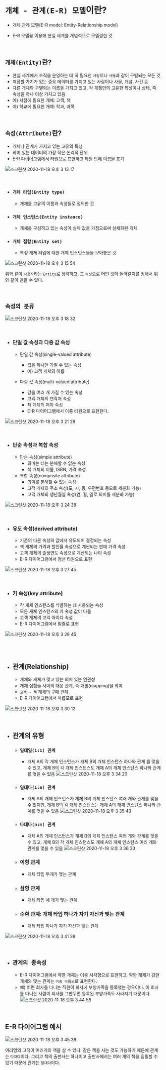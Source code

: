 # `개체 - 관계(E-R) 모델`이란?

- 개체 관계 모델(E-R model: Entity-Relationship model)

- E-R 모델을 이용해 현실 세계를 개념적으로 모델링한 것

<br>

## `개체(Entity)`란?

- 현실 세계에서 조직을 운영하는 데 꼭 필요한 `사람`이나 `사물`과 같이 구별되는 모든 것
- 저장할 가치가 있는 중요 데이터를 가지고 있는 사람이나 사물, 개념, 사건 등
- 다른 개체와 구별되는 이름을 가지고 있고, 각 개쳄만의 고유한 특성이나 상태, 즉 속성을 하나 이상 가지고 있음
- 예) 서점에 필요한 개체: 고객, 책
- 예) 학교에 필요한 개체: 학과, 과목

<br>

## `속성(Attribute)`란?

- 개체나 관계가 가지고 있는 고유의 특성
- 의미 있는 데이터의 가장 작은 논리적 단위
- E-R 다이어그램에서 타원으로 표현하고 타원 안에 이름을 표기

![스크린샷 2020-11-18 오후 3 13 17](https://user-images.githubusercontent.com/45676906/99492281-9b372f00-29b0-11eb-9aca-b9e0c4a55461.png)

<br>

- ### `개체 타입(Entity type)`
    - 개체를 고유의 이름과 속성들로 정의한 것
 
- ### `개체 인스턴스(Entity instance)`
    - 개체를 구성하고 있는 속성이 실제 값을 가짐으로써 실체화된 개체
    
- ### `개체 집합(Entity set)`
    - 특정 개체 타입에 대한 개체 인스턴스들을 모아놓은 것
    
![스크린샷 2020-11-18 오후 3 15 54](https://user-images.githubusercontent.com/45676906/99492459-f701b800-29b0-11eb-8db1-e91fe3ffb67a.png)

위와 같이 `사용자`라는 `Entity`로 생각하고, 그 `속성`으로 어떤 것이 들어갈지를 정해서 위와 같이 만들 수 있다. 

<br>

## `속성의 분류`

![스크린샷 2020-11-18 오후 3 18 32](https://user-images.githubusercontent.com/45676906/99492668-5364d780-29b1-11eb-9c48-d4b7fb6e5e3a.png)

<br>

- ### 단일 값 속성과 다중 값 속성
    - 단일 값 속성(single-valued attribute)
        - 값을 하나만 가질 수 있는 속성
        - 예) 고객 개체의 이름
        
    - 다중 값 속성(multi-valued attribute)
        - 값을 여러 개 가질 수 있는 속성
        - 고객 개체의 연락처 속성
        - 책 개체의 저자 속성
        - E-R 다이어그램에서 이중 타원으로 표현한다. 

![스크린샷 2020-11-18 오후 3 21 28](https://user-images.githubusercontent.com/45676906/99492928-bc4c4f80-29b1-11eb-802d-226db808a0ed.png)

<br>

- ### 단순 속성과 복합 속성
    - 단순 속성(simple attribute)
        - 의미는 더는 분해할 수 없는 속성
        - 책 개체의 이름, ISBN, 가격 속성
    - 복합 속성(composite attribute)
        - 의미를 분해할 수 있는 속성
        - 고객 개체의 주소 속성(도, 시, 동, 우편번호 등으로 세분화 가능)
        - 고객 개체의 생년월일 속성(연, 월, 일로 의미를 세분화 가능)
         

![스크린샷 2020-11-18 오후 3 24 38](https://user-images.githubusercontent.com/45676906/99493222-2e249900-29b2-11eb-9db8-102582d316f9.png)

<br>

- ### 유도 속성(derived attribute)
    - 기존의 다른 속성의 값에서 유도되어 결정되는 속성
    - 책 개체의 가격과 할인율 속성으로 계싼되는 판매 가격 속성
    - 고객 개체의 출생연도 속성으로 계산되는 나이 속성
    - E-R 다이어그램에서 점선 타원으로 표현
    
![스크린샷 2020-11-18 오후 3 27 45](https://user-images.githubusercontent.com/45676906/99493477-9d01f200-29b2-11eb-8ac0-594f00b78142.png)

<br>

- ### 키 속성(key attribute)
    - 각 개체 인스턴스를 식별하는 데 사용되는 속성
    - 모든 개체 인스턴스의 키 속성 값이 다름
    - 고객 개체의 고객 아이디 속성
    - E-R 다이어그램에서 밑줄로 표현
    
![스크린샷 2020-11-18 오후 3 28 45](https://user-images.githubusercontent.com/45676906/99493547-c0c53800-29b2-11eb-863e-8a6bb8d6e665.png)

<br> <br>

- ## 관계(Relationship)
    - 개체와 개체가 맺고 있는 의미 있는 연관성
    - 개체 집합들 사이의 대응 관계, 즉 매핑(mapping)을 의미
    - `고객 - 책` 개체의 구매 관계
    - E-R 다이어그램에서 마름모로 표현
    
![스크린샷 2020-11-18 오후 3 30 12](https://user-images.githubusercontent.com/45676906/99493654-f5d18a80-29b2-11eb-9ef5-dd16be1a5631.png)

<br>

- ## 관계의 유형
    - ### `일대일(1:1) 관계`
        - 개체 A의 각 개체 인스턴스가 개체 B의 개체 인스턴스 하나와 관계 를 맺을 수 있고, 개체 B의 각 개체 인스턴스도 개체 A의 개체 인스턴스 하나와 관계를 맺을 수 있음
        ![스크린샷 2020-11-18 오후 3 34 20](https://user-images.githubusercontent.com/45676906/99493954-890ac000-29b3-11eb-94ee-105d57bad9b3.png)
            
   - ### `일대다(1:n) 관계`
        - 개체 A의 개체 인스턴스가 개체 B의 개체 인스턴스 여러 개와 관계를 맺을 수 있지만, 개체 B의 각 개체 인스턴스는 개체 A의 개체 인스턴스 하나와 관계를 맺을 수 있음 
        ![스크린샷 2020-11-18 오후 3 35 43](https://user-images.githubusercontent.com/45676906/99494082-b9eaf500-29b3-11eb-8849-8a895963d707.png)

   - ### `다대다(n:m) 관계`
        - 개체 A의 개체 인스턴스가 개체 B의 개체 인스턴스 여러 개와 관계를 맺을 수 있고, 개체 B의 각 개체 인스턴스도 개체 A의 개체 인스턴스 여러 개와 관계를 맺을 수 있음
        ![스크린샷 2020-11-18 오후 3 36 33](https://user-images.githubusercontent.com/45676906/99494137-d850f080-29b3-11eb-8fb6-d334f2d5cec6.png)

    - ### 이항 관계
        - 개체 타입 두개가 맺는 관계
    - ### 삼항 관계
        - 개체 타입 세 개가 맺는 관계
    - ### 순환 관계: 개체 타입 하나가 자기 자신과 맺는 관계
        - 개체 타입 하나가 자기 자신과 맺는 관계
        
![스크린샷 2020-11-18 오후 3 41 38](https://user-images.githubusercontent.com/45676906/99494546-8e1c3f00-29b4-11eb-80b2-6cbe0159f5db.png)

<br>

- ## `관계의 종속성`
    - E-R 다이어그램에서 약한 개체는 이중 사각형으로 표현하고, 약한 개체가 강한 개체와 맺는 관계는 `이중 마름모`로 표현한다.
    - 예) 어떤 회사를 다니는 직원이 회사에 부양가족을 등록했는 경우이다. 이 회사를 다니는 사람이 회사를 그만두면 등록된 부양가족도 사라지기 때문이다. 
    ![스크린샷 2020-11-18 오후 3 44 58](https://user-images.githubusercontent.com/45676906/99494824-0551d300-29b5-11eb-9332-cce928d83415.png)

<br>

 
## E-R 다이어그램 예시

![스크린샷 2020-11-18 오후 3 45 38](https://user-images.githubusercontent.com/45676906/99494887-1dc1ed80-29b5-11eb-817e-7f79c01283b4.png)

여러명의 고객이 여러개의 책을 살 수 있다. 같은 책을 사는 것도 가능하기 때문에 관계는 `다대다`이다. 그리고 책의 출판사는 하나이고 출판사에서는 여러 개의 책을 집필할 수 있기 때문에
관계는 `일대다`이다. 
